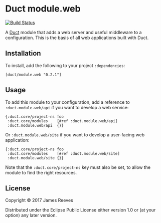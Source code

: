 # Duct module.web

[![Build Status](https://travis-ci.org/duct-framework/module.web.svg?branch=master)](https://travis-ci.org/duct-framework/module.web)

A [Duct][] module that adds a web server and useful middleware to a
configuration. This is the basis of all web applications built with
Duct.

[duct]: https://github.com/duct-framework/duct
[logger.timbre]: https://github.com/duct-framework/logger.timbre

## Installation

To install, add the following to your project `:dependencies`:

    [duct/module.web "0.2.1"]

## Usage

To add this module to your configuration, add a reference to
`:duct.module.web/api` if you want to develop a web service:

```edn
{:duct.core/project-ns foo
 :duct.core/modules    [#ref :duct.module.web/api]
 :duct.module.web/api  {}}
```

Or `:duct.module.web/site` if you want to develop a user-facing web
application:

```edn
{:duct.core/project-ns foo
 :duct.core/modules    [#ref :duct.module.web/site]
 :duct.module.web/site {}}
```

Note that the `:duct.core/project-ns` key must also be set, to allow
the module to find the right resources.

## License

Copyright © 2017 James Reeves

Distributed under the Eclipse Public License either version 1.0 or (at
your option) any later version.
